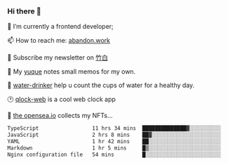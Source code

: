 ### Hi there 👋

<!--
**Alfxjx/Alfxjx** is a ✨ _special_ ✨ repository because its `README.md` (this file) appears on your GitHub profile.

Here are some ideas to get you started:

- 🔭 I’m currently working on ...
- 🌱 I’m currently learning ...
- 👯 I’m looking to collaborate on ...
- 🤔 I’m looking for help with ...
- 💬 Ask me about ...
- 📫 How to reach me: ...
- 😄 Pronouns: ...
- ⚡ Fun fact: ...
-->
🔭  I’m currently a frontend developer;

📫  How to reach me: [abandon.work](https://www.abandon.work/)

🎉  Subscribe my newsletter on [竹白](https://alfxjx.zhubai.love/)

🌱  My [yuque](https://www.yuque.com/alfxjx) notes small memos for my own.

🥤  [water-drinker](https://weldingboys.vercel.app/water) help u count the cups of water for a healthy day.

🕑  [qlock-web](https://qlock-web.vercel.app) is a cool web clock app

🌊  [the opensea.io](https://opensea.io/assets/0x495f947276749ce646f68ac8c248420045cb7b5e/29433830147332339639115006737701029562687338063458078299874716625823015632897) collects my NFTs...

<!--START_SECTION:waka-->

```txt
TypeScript                 11 hrs 34 mins  ██████████████▓░░░░░░░░░░   58.46 %
JavaScript                 2 hrs 8 mins    ██▓░░░░░░░░░░░░░░░░░░░░░░   10.79 %
YAML                       1 hr 42 mins    ██░░░░░░░░░░░░░░░░░░░░░░░   08.61 %
Markdown                   1 hr 5 mins     █▒░░░░░░░░░░░░░░░░░░░░░░░   05.51 %
Nginx configuration file   54 mins         █░░░░░░░░░░░░░░░░░░░░░░░░   04.55 %
```

<!--END_SECTION:waka-->

